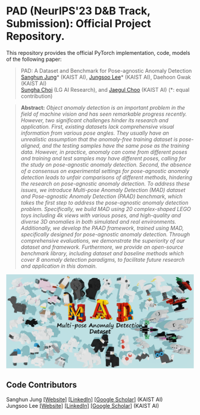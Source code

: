 # PAD (NeurlPS'23 D&B Track, Submission): Official Project Repository.   
This repository provides the official PyTorch implementation, code, models of the following paper:
> PAD: A Dataset and Benchmark for Pose-agnostic Anomaly Detection
> [Sanghun Jung](https://shjung13.github.io/)* (KAIST AI), [Jungsoo Lee](https://leebebeto.github.io/)* (KAIST AI), Daehoon Gwak (KAIST AI) <br>
> [Sungha Choi](https://www.linkedin.com/in/sungha-choi-1130185a/) (LG AI Research), and [Jaegul Choo](https://sites.google.com/site/jaegulchoo/) (KAIST AI) (*: equal contribution)<br>

> **Abstract:** 
*Object anomaly detection is an important problem in the field of machine vision and has seen remarkable progress recently. However, two significant challenges hinder its research and application. First, existing datasets lack comprehensive visual information from various pose angles. They usually have an unrealistic assumption that the anomaly-free training dataset is pose-aligned, and the testing samples have the same pose as the training data. However, in practice, anomaly can come from different poses and training and test samples may have different poses, calling for the study on pose-agnostic anomaly detection. Second, the absence of a consensus on experimental settings for pose-agnostic anomaly detection leads to unfair comparisons of different methods, hindering the research on pose-agnostic anomaly detection. To address these issues, we introduce Multi-pose Anomaly Detection (MAD) dataset and Pose-agnostic Anomaly Detection (PAAD) benchmark, which takes the first step to address the pose-agnostic anomaly detection problem. Specifically, we build MAD using 20 complex-shaped LEGO toys including 4k views with various poses, and high-quality and diverse 3D anomalies in both simulated and real environments. Additionally, we develop the PAAD framework, trained using MAD, specifically designed for pose-agnostic anomaly detection. Through comprehensive evaluations, we demonstrate the superiority of our dataset and framework. Furthermore, we provide an open-source benchmark library, including dataset and baseline methods which cover 8 anomaly detection paradigms, to facilitate future research and application in this domain.*<br>

<p align="center">
  <img src="assets/teaser(a).png" />
</p>

## Code Contributors
Sanghun Jung [[Website]](https://shjung13.github.io/) [[LinkedIn]](https://www.linkedin.com/in/sanghun-jung-b17a4b1b8/) [[Google Scholar]](https://scholar.google.com/citations?user=e7X7O8gAAAAJ&hl=en) (KAIST AI) <br>
Jungsoo Lee [[Website]](https://leebebeto.github.io/) [[LinkedIn]](https://www.linkedin.com/in/jungsoo-lee-52103a17a/) [[Google Scholar]](https://scholar.google.com/citations?user=qSGLUDQAAAAJ&hl=ko) (KAIST AI)

